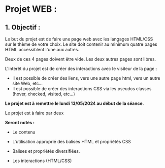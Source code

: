 # Projet WEB :

## 1. Objectif :

Le but du projet est de faire une page web avec les langages HTML/CSS sur le thème de votre choix. Le site doit contenir au minimum quatre pages HTML accessiblent l'une aux autres.

Deux de ces 4 pages doivent être vide. Les deux autres pages sont libres.

L'intérêt du projet est de créer des interactions avec le visiteur de la page :

- Il est possible de créer des liens, vers une autre page html, vers un autre site Web, etc...
- Il est possible de créer des interactions CSS via les pseudos classes (hover, checked, visited, etc...)

**Le projet est à remettre le lundi 13/05/2024 au début de la séance.**

Le projet est à faire par deux

**Seront notés :**

- Le contenu

 - L'utilisation approprié des balises HTML et propriétés CSS
 - Balises et propriétés diversifiées.
 - Les interactions (HTML/CSS)
